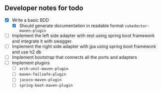 ## Developer notes for todo

- [x] Write a basic BDD
    - [x] Should generate documentation in readable format `cukedoctor-maven-plugin`
- [ ] Implement the left side adapter with rest using spring boot framework and integrate it with swagger.
- [ ] Implement the right side adapter with jpa using spring boot framework and use h2 db
- [ ] Implement bootstrap that connects all the ports and adapters
- [ ] Implement plugins
    - [ ] `arch-unit-maven-plugin`
    - [ ] `maven-failsafe-plugin`
    - [ ] `jacoco-maven-plugin`
    - [ ] `spring-boot-maven-plugin`

